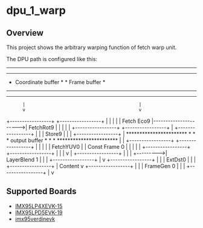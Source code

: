 # dpu_1_warp

## Overview

This project shows the arbitrary warping function of fetch warp unit.

The DPU path is configured like this:


 ***********************      ************************************************
 *                     *      *                                              *
 *  Coordinate buffer  *      *             Frame buffer                     *
 *                     *      *                                              *
 ***********************      ************************************************
          |                                          |
          v                                          v
 +-----------------+                       +-----------------+
 |                 |                       |                 |
 |    Fetch Eco9   |---------------------->|    FetchRot9    |
 |                 |                       |                 |
 +-----------------+                       +-----------------+
                                                     |
                                           +-----------------+
                                           |                 |
                                           |      Store9     |
                                           |                 |
                                           +-----------------+
                                                     |
                                        ***********************
                                        *                     *
                                        *   output buffer     *
                                        *                     *
                                        ***********************
                                                     |
                                                     |
                                          +-----------------+   +-----------------+
                                          |                 |   |                 |
                                          |   FetchYUV0     |   |  Const Frame 0  |
                                          |                 |   |                 |
                                          +-----------------+   +-----------------+
                                                     |                   |
                                                     |                   v
                                                     |          +-----------------+
                                                     |          |                 |
                                                     +--------->|   LayerBlend 1  |
                                                                |                 |
                                                                +-----------------+
                                                                         |
                                                                         v
                                                                +-----------------+
                                                                |                 |
                                                                |     ExtDst0     |
                                                                |                 |
                                                                +-----------------+
                                                                         |       Content
                                                                         v
                                                                +-----------------+
                                                                |                 |
                                                                |    FrameGen 0   |
                                                                |                 |
                                                                +-----------------+
                                                                         |
                                                                         v

## Supported Boards
- [IMX95LP4XEVK-15](../../../_boards/imx95lp4xevk15/driver_examples/dpu/warp/example_board_readme.md)
- [IMX95LPD5EVK-19](../../../_boards/imx95lpd5evk19/driver_examples/dpu/warp/example_board_readme.md)
- [imx95verdinevk](../../../_boards/imx95verdinevk/driver_examples/dpu/warp/example_board_readme.md)
